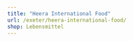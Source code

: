 ```yaml
---
title: "Heera International Food"
url: /exeter/heera-international-food/
shop: Lebensmittel
---
```


